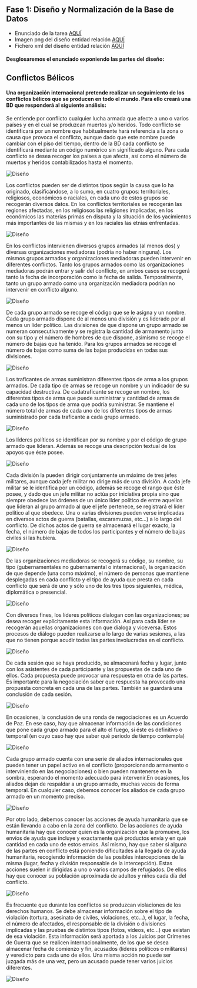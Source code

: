 ## Fase 1: Diseño y Normalización de la Base de Datos

* Enunciado de la tarea [AQUÍ](https://github.com/MoralG/Proyecto_Base_Datos/blob/master/fase1/Enunciado_Dise%C3%B1o.md#conflictos-b%C3%A9licos)
* Imagen png del diseño entidad relación [AQUÍ](https://raw.githubusercontent.com/MoralG/Proyecto_Base_Datos/master/fase1/Programa_Fase1.png)
* Fichero xml del diseño entidad relación [AQUÍ](https://github.com/MoralG/Proyecto_Base_Datos/blob/master/fase1/Programa_Fase1.xml)

#### Desglosaremos el enunciado exponiendo las partes del diseño:

## Conflictos Bélicos

#### Una organización internacional pretende realizar un seguimiento de los conflictos bélicos que se producen en todo el mundo. Para ello creará una BD que responderá al siguiente análisis:

Se entiende por conflicto cualquier lucha armada que afecte a uno o varios países y en el cual se produzcan muertos y/o heridos. Todo conflicto se identificará por un nombre que habitualmente hará referencia a la zona o causa que provoca el conflicto, aunque dado que este nombre puede cambiar con el piso del tiempo, dentro de la BD cada conflicto se identificará mediante un código numérico sin significado alguno. Para cada conflicto se desea recoger los países a que afecta, así como el número de muertos y heridos contabilizados hasta el momento.

![Diseño](image/Diseño1.1.png)

Los conflictos pueden ser de distintos tipos según la causa que lo ha originado, clasificándose, a lo sumo, en cuatro grupos: territoriales, religiosos, económicos o raciales, en cada uno de estos grupos se recogerán diversos datos. En los conflictos territoriales se recogerán las regiones afectadas, en los religiosos las religiones implicadas, en los económicos las materias primas en disputa y la situación de los yacimientos más importantes de las mismas y en los raciales las etnias enfrentadas.

![Diseño](image/Diseño1.2.png)

En los conflictos intervienen diversos grupos armados (al menos dos) y diversas organizaciones mediadoras (podría no haber ninguna). Los mismos grupos armados y organizaciones mediadoras pueden intervenir en diferentes conflictos. Tanto los grupos armados como las organizaciones mediadoras podrán entrar y salir del conflicto, en ambos casos se recogerá tanto la fecha de incorporación como la fecha de salida. Temporalmente, tanto un grupo armado como una organización mediadora podrían no intervenir en conflicto alguno.

![Diseño](image/Diseño1.3.png)

De cada grupo armado se recoge el código que se le asigna y un nombre. Cada grupo armado dispone de al menos una división y es liderado por al menos un líder político. Las divisiones de que dispone un grupo armado se numeran consecutivamente y se registra la cantidad de armamento junto con su tipo y el número de hombres de que dispone, asimismo se recoge el número de bajas que ha tenido. Para los grupos armados se recoge el número de bajas como suma de las bajas producidas en todas sus divisiones.

![Diseño](image/Diseño1.4.png)

Los traficantes de armas suministran diferentes tipos de arma a los grupos armados. De cada tipo de armas se recoge un nombre y un indicador de su capacidad destructiva. De cadatraficante se recoge un nombre, los diferentes tipos de arma que puede suministrar y cantidad de armas de cada uno de los tipos de arma que podría suministrar. Se mantiene el número total de armas de cada uno de los diferentes tipos de armas suministrado por cada traficante a cada grupo armado.

![Diseño](image/Diseño1.5.png)

Los líderes políticos se identifican por su nombre y por el código de grupo armado que lideran. Además se recoge una descripción textual de los apoyos que éste posee.

![Diseño](image/Diseño1.6.png)

Cada división la pueden dirigir conjuntamente un máximo de tres jefes militares, aunque cada jefe militar no dirige más de una división. A cada jefe militar se le identifica por un código, además se recoge el rango que éste posee, y dado que un jefe militar no actúa por iniciativa propia sino que siempre obedece las órdenes de un único líder político de entre aquellos que lideran al grupo armado al que el jefe pertenece, se registrará el líder político al que obedece.
Una o varias divisiones pueden verse implicadas en diversos actos de guerra (batallas, escaramuzas, etc...) a lo largo del conflicto. De dichos actos de guerra se almacenará el lugar exacto, la fecha, el número de bajas de todos los participantes y el número de bajas civiles si las hubiera.

![Diseño](image/Diseño1.7.png)

De las organizaciones mediadoras se recogerá su código, su nombre, su tipo (gubernamentales no gubernamental o internacional), la organización de que depende (una como máximo), el número de personas que mantiene desplegadas en cada conflicto y el tipo de ayuda que presta en cada conflicto que será de uno y sólo uno de los tres tipos siguientes, médica, diplomática o presencial.

![Diseño](image/Diseño1.8.png)

Con diversos fines, los líderes políticos dialogan con las organizaciones; se desea recoger explícitamente esta información. Así para cada líder se recogerán aquellas organizaciones con que dialoga y viceversa. Estos procesos de diálogo pueden realizarse a lo largo de varias sesiones, a las que no tienen porque acudir todas las partes involucradas en el
conflicto.

![Diseño](image/Diseño1.9.png)

De cada sesión que se haya producido, se almacenará fecha y lugar, junto con los asistentes de cada participante y las propuestas de cada uno de ellos. Cada propuesta puede provocar una respuesta en otra de las partes. Es importante para la negociación saber que respuesta ha provocado una propuesta concreta en cada una de las partes. También se guardará una
conclusión de cada sesión.

![Diseño](image/Diseño1.10.png)

En ocasiones, la conclusión de una ronda de negociaciones es un Acuerdo de Paz. En ese caso, hay que almacenar información de las condiciones que pone cada grupo armado para el alto el fuego, si éste es definitivo o temporal (en cuyo caso hay que saber qué periodo de tiempo contempla)

![Diseño](image/Diseño1.11.png)

Cada grupo armado cuenta con una serie de aliados internacionales que pueden tener un papel activo en el conflicto (proporcionando armamento o interviniendo en las negociaciones) o bien pueden mantenerse en la sombra, esperando el momento adecuado para intervenir.En ocasiones, los aliados dejan de respaldar a un grupo armado, muchas veces de forma temporal. En cualquier caso, debemos conocer los aliados de cada grupo armado en un momento preciso.

![Diseño](image/Diseño1.12.png)

Por otro lado, debemos conocer las acciones de ayuda humanitaria que se están llevando a cabo en la zona del conflicto. De las acciones de ayuda humanitaria hay que conocer quien es la organización que la promueve, los envíos de ayuda que incluye y exactamente qué productos envía y en qué cantidad en cada uno de estos envíos. Así mismo, hay que saber si alguna de las partes en conflicto está poniendo dificultades a la llegada de ayuda humanitaria, recogiendo información de las posibles intercepciones de la misma (lugar, fecha y división responsable de la intercepción).
Estas acciones suelen ir dirigidas a uno o varios campos de refugiados. De ellos hay que conocer su población aproximada de adultos y niños cada día del conflicto.

![Diseño](image/Diseño1.13.png)

Es frecuente que durante los conflictos se produzcan violaciones de los derechos humanos. Se debe almacenar información sobre el tipo de violación (tortura, asesinato de civiles, violaciones, etc...), el lugar, la fecha, el número de afectados, el responsable de la división o divisiones implicadas y las pruebas de distintos tipos (fotos, vídeos, etc...) que existan de esa violación. Esta información será aportada a los Juicios por Crímenes de Guerra que se realicen internacionalmente, de los que se desea almacenar fecha de comienzo y fin, acusados (líderes políticos o militares) y veredicto para cada uno de ellos. Una misma acción no puede ser juzgada más de una vez, pero un acusado puede tener varios juicios diferentes.

![Diseño](image/Diseño1.14.png)